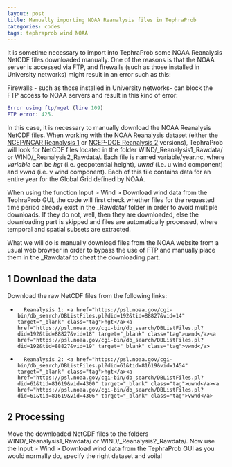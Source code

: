```yaml
---
layout: post
title: Manually importing NOAA Reanalysis files in TephraProb
categories: codes
tags: tephraprob wind NOAA
---
```


It is sometime necessary to import into TephraProb some NOAA Reanalysis NetCDF files downloaded manually. One of the reasons is that the NOAA server is accessed via FTP, and firewalls (such as those installed in University networks) might result in an error such as this:

Firewalls - such as those installed in University networks- can block the FTP access to NOAA servers and result in this kind of error:

```matlab
Error using ftp/mget (line 109)
FTP error: 425.
```

In this case, it is necessary to manually download the NOAA Reanalysis NetCDF files. When working with the NOAA Reanalysis dataset (either the [NCEP/NCAR Reanalysis 1](https://psl.noaa.gov/data/gridded/data.ncep.reanalysis.html) or [NCEP-DOE Reanalysis 2](https://psl.noaa.gov/data/gridded/data.ncep.reanalysis2.html) versions), TephraProb will look for NetCDF files located in the folder <pth>WIND/_Reanalysis1_Rawdata/</pth> or <pth>WIND/_Reanalysis2_Rawdata/</pth>. Each file is named <pth>variable/year.nc</pth>, where *variable* can be <var>hgt</var> (i.e. geopotential height), <var>uwnd</var> (i.e. u wind component) and <var>vwnd</var> (i.e. v wind component). Each of this file contains data for an entire year for the Global Grid defined by NOAA. 

When using the function <cmd>Input > Wind > Download</cmd> wind data from the TephraProb GUI, the code will first check whether files for the requested time period already exist in the <pth>_Rawdata/</pth> folder in order to avoid multiple downloads. If they do not, well, then they are downloaded, else the downloading part is skipped and files are automatically processed, where temporal and spatial subsets are extracted. 

What we will do is manually download files from the NOAA website from a usual web browser in order to bypass the use of FTP and manually place them in the <pth>_Rawdata/</pth> to cheat the downloading part.

## 1 Download the data
Download the raw NetCDF files from the following links:
*		Reanalysis 1: <a href="https://psl.noaa.gov/cgi-bin/db_search/DBListFiles.pl?did=192&tid=88827&vid=14" target="_blank" class="tag">hgt</a><a href="https://psl.noaa.gov/cgi-bin/db_search/DBListFiles.pl?did=192&tid=88827&vid=18" target="_blank" class="tag">uwnd</a><a href="https://psl.noaa.gov/cgi-bin/db_search/DBListFiles.pl?did=192&tid=88827&vid=19" target="_blank" class="tag">vwnd</a>
*		Reanalysis 2: <a href="https://psl.noaa.gov/cgi-bin/db_search/DBListFiles.pl?did=61&tid=81619&vid=1454" target="_blank" class="tag">hgt</a><a href="https://psl.noaa.gov/cgi-bin/db_search/DBListFiles.pl?did=61&tid=81619&vid=4300" target="_blank" class="tag">uwnd</a><a href="https://psl.noaa.gov/cgi-bin/db_search/DBListFiles.pl?did=61&tid=81619&vid=4306" target="_blank" class="tag">vwnd</a>


## 2 Processing
Move the downloaded NetCDF files to the folders <pth>WIND/_Reanalysis1_Rawdata/</pth> or <pth>WIND/_Reanalysis2_Rawdata/</pth>. Now use the <cmd>Input > Wind > Download wind data</cmd> from the TephraProb GUI as you would normally do, specify the right dataset and voila!